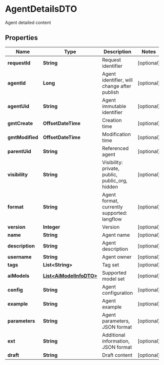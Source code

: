 

# AgentDetailsDTO

Agent detailed content

## Properties

| Name | Type | Description | Notes |
|------------ | ------------- | ------------- | -------------|
|**requestId** | **String** | Request identifier |  [optional] |
|**agentId** | **Long** | Agent identifier, will change after publish |  [optional] |
|**agentUid** | **String** | Agent immutable identifier |  [optional] |
|**gmtCreate** | **OffsetDateTime** | Creation time |  [optional] |
|**gmtModified** | **OffsetDateTime** | Modification time |  [optional] |
|**parentUid** | **String** | Referenced agent |  [optional] |
|**visibility** | **String** | Visibility: private, public, public_org, hidden |  [optional] |
|**format** | **String** | Agent format, currently supported: langflow |  [optional] |
|**version** | **Integer** | Version |  [optional] |
|**name** | **String** | Agent name |  [optional] |
|**description** | **String** | Agent description |  [optional] |
|**username** | **String** | Agent owner |  [optional] |
|**tags** | **List&lt;String&gt;** | Tag set |  [optional] |
|**aiModels** | [**List&lt;AiModelInfoDTO&gt;**](AiModelInfoDTO.md) | Supported model set |  [optional] |
|**config** | **String** | Agent configuration |  [optional] |
|**example** | **String** | Agent example |  [optional] |
|**parameters** | **String** | Agent parameters, JSON format |  [optional] |
|**ext** | **String** | Additional information, JSON format |  [optional] |
|**draft** | **String** | Draft content |  [optional] |



